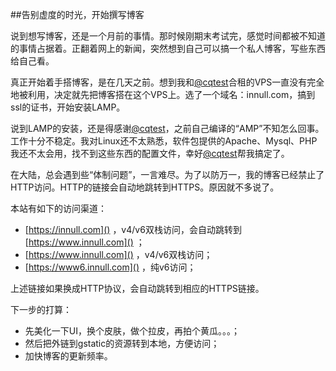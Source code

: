 ##告别虚度的时光，开始撰写博客

说到想写博客，还是一个月前的事情。那时候刚期末考试完，感觉时间都被不知道的事情占据着。正翻着网上的新闻，突然想到自己可以搞一个私人博客，写些东西给自己看。

真正开始着手搭博客，是在几天之前。想到我和[@cqtest](https://www.innull.com/~cqtest/)合租的VPS一直没有完全地被利用，决定就先把博客搭在这个VPS上。选了一个域名：innull.com，搞到ssl的证书，开始安装LAMP。

说到LAMP的安装，还是得感谢[@cqtest](https://www.innull.com/~cqtest/)，之前自己编译的“AMP”不知怎么回事。工作十分不稳定。我对Linux还不太熟悉，软件包提供的Apache、Mysql、PHP我还不太会用，找不到这些东西的配置文件，幸好[@cqtest](https://www.innull.com/~cqtest/)帮我搞定了。

在大陆，总会遇到些“体制问题”，一言难尽。为了以防万一，我的博客已经禁止了HTTP访问。HTTP的链接会自动地跳转到HTTPS。原因就不多说了。

本站有如下的访问渠道：

*	[https://innull.com]() ，v4/v6双栈访问，会自动跳转到 [https://www.innull.com]() ；
*	[https://www.innull.com]() ，v4/v6双栈访问；
*	[https://www6.innull.com]() ，纯v6访问；

上述链接如果换成HTTP协议，会自动跳转到相应的HTTPS链接。

下一步的打算：

*	先美化一下UI，换个皮肤，做个拉皮，再拍个黄瓜。。。；
*	然后把外链到gstatic的资源转到本地，方便访问；
*	加快博客的更新频率。